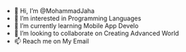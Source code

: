 - 👋 Hi, I’m @MohammadJaha
- 👀 I’m interested in Programming Languages
- 🌱 I’m currently learning Mobile App Develo
- 💞️ I’m looking to collaborate on Creating Advanced World
- 📫 Reach me on My Email

<!---
MohammadJaha/MohammadJaha is a ✨ special ✨ repository because its `README.md` (this file) appears on your GitHub profile.
You can click the Preview link to take a look at your changes.
--->
